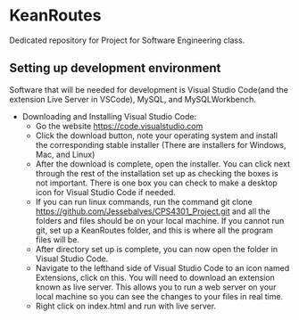 # KeanRoutes
Dedicated repository for Project for Software Engineering class.

## Setting up development environment
Software that will be needed for development is Visual Studio Code(and the extension Live Server in VSCode), MySQL, and MySQLWorkbench. 
* Downloading and Installing Visual Studio Code:
  * Go the website https://code.visualstudio.com
  * Click the download button, note your operating system and install the corresponding stable installer (There are installers for Windows, Mac, and Linux)
  * After the download is complete, open the installer. You can click next through the rest of the installation set up as checking the boxes is not important. There is one box you can check to make a desktop icon for Visual Studio Code if needed.
  * If you can run linux commands, run the command git clone https://github.com/Jessebalves/CPS4301_Project.git and all the folders and files should be on your local machine. If you cannot run git, set up a KeanRoutes folder, and this is where all the program files will be.
  * After directory set up is complete, you can now open the folder in Visual Studio Code.
  * Navigate to the lefthand side of Visual Studio Code to an icon named Extensions, click on this. You will need to download an extension known as live server. This allows you to run a web server on your local machine so you can see the changes to your files in real time.
  * Right click on index.html and run with live server. 
